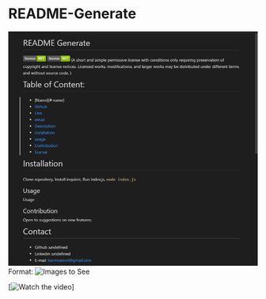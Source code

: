 # README-Generate
![Screenshot](/screenshot/Image.png)
Format: ![Images to See](C:\Users\Karmjeet\code\README-Generate\screenshot\Image.png)

[![Watch the video](https://youtu.be/ZaZ9RKE8kWo)]